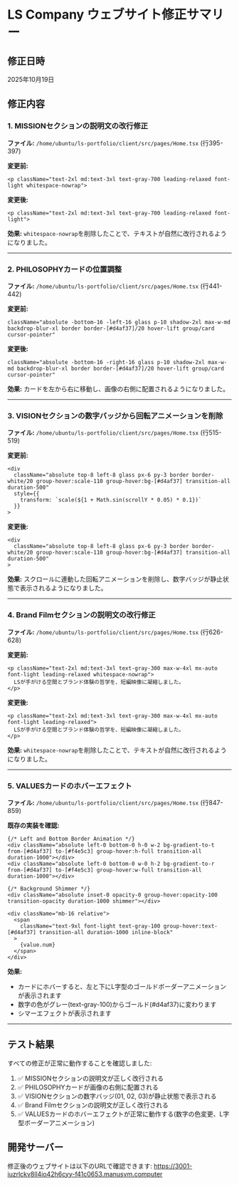 # LS Company ウェブサイト修正サマリー

## 修正日時
2025年10月19日

## 修正内容

### 1. MISSIONセクションの説明文の改行修正
**ファイル:** `/home/ubuntu/ls-portfolio/client/src/pages/Home.tsx` (行395-397)

**変更前:**
```tsx
<p className="text-2xl md:text-3xl text-gray-700 leading-relaxed font-light whitespace-nowrap">
```

**変更後:**
```tsx
<p className="text-2xl md:text-3xl text-gray-700 leading-relaxed font-light">
```

**効果:** `whitespace-nowrap`を削除したことで、テキストが自然に改行されるようになりました。

---

### 2. PHILOSOPHYカードの位置調整
**ファイル:** `/home/ubuntu/ls-portfolio/client/src/pages/Home.tsx` (行441-442)

**変更前:**
```tsx
className="absolute -bottom-16 -left-16 glass p-10 shadow-2xl max-w-md backdrop-blur-xl border border-[#d4af37]/20 hover-lift group/card cursor-pointer"
```

**変更後:**
```tsx
className="absolute -bottom-16 -right-16 glass p-10 shadow-2xl max-w-md backdrop-blur-xl border border-[#d4af37]/20 hover-lift group/card cursor-pointer"
```

**効果:** カードを左から右に移動し、画像の右側に配置されるようになりました。

---

### 3. VISIONセクションの数字バッジから回転アニメーションを削除
**ファイル:** `/home/ubuntu/ls-portfolio/client/src/pages/Home.tsx` (行515-519)

**変更前:**
```tsx
<div 
  className="absolute top-8 left-8 glass px-6 py-3 border border-white/20 group-hover:scale-110 group-hover:bg-[#d4af37] transition-all duration-500"
  style={{
    transform: `scale(${1 + Math.sin(scrollY * 0.05) * 0.1})`
  }}
>
```

**変更後:**
```tsx
<div 
  className="absolute top-8 left-8 glass px-6 py-3 border border-white/20 group-hover:scale-110 group-hover:bg-[#d4af37] transition-all duration-500"
>
```

**効果:** スクロールに連動した回転アニメーションを削除し、数字バッジが静止状態で表示されるようになりました。

---

### 4. Brand Filmセクションの説明文の改行修正
**ファイル:** `/home/ubuntu/ls-portfolio/client/src/pages/Home.tsx` (行626-628)

**変更前:**
```tsx
<p className="text-2xl md:text-3xl text-gray-300 max-w-4xl mx-auto font-light leading-relaxed whitespace-nowrap">
  LSが手がける空間とブランド体験の哲学を、短編映像に凝縮しました。
</p>
```

**変更後:**
```tsx
<p className="text-2xl md:text-3xl text-gray-300 max-w-4xl mx-auto font-light leading-relaxed">
  LSが手がける空間とブランド体験の哲学を、短編映像に凝縮しました。
</p>
```

**効果:** `whitespace-nowrap`を削除したことで、テキストが自然に改行されるようになりました。

---

### 5. VALUESカードのホバーエフェクト
**ファイル:** `/home/ubuntu/ls-portfolio/client/src/pages/Home.tsx` (行847-859)

**既存の実装を確認:**
```tsx
{/* Left and Bottom Border Animation */}
<div className="absolute left-0 bottom-0 h-0 w-2 bg-gradient-to-t from-[#d4af37] to-[#f4e5c3] group-hover:h-full transition-all duration-1000"></div>
<div className="absolute left-0 bottom-0 w-0 h-2 bg-gradient-to-r from-[#d4af37] to-[#f4e5c3] group-hover:w-full transition-all duration-1000"></div>

{/* Background Shimmer */}
<div className="absolute inset-0 opacity-0 group-hover:opacity-100 transition-opacity duration-1000 shimmer"></div>

<div className="mb-16 relative">
  <span 
    className="text-9xl font-light text-gray-100 group-hover:text-[#d4af37] transition-all duration-1000 inline-block"
  >
    {value.num}
  </span>
</div>
```

**効果:** 
- カードにホバーすると、左と下にL字型のゴールドボーダーアニメーションが表示されます
- 数字の色がグレー(text-gray-100)からゴールド(#d4af37)に変わります
- シマーエフェクトが表示されます

---

## テスト結果

すべての修正が正常に動作することを確認しました:

1. ✅ MISSIONセクションの説明文が正しく改行される
2. ✅ PHILOSOPHYカードが画像の右側に配置される
3. ✅ VISIONセクションの数字バッジ(01, 02, 03)が静止状態で表示される
4. ✅ Brand Filmセクションの説明文が正しく改行される
5. ✅ VALUESカードのホバーエフェクトが正常に動作する(数字の色変更、L字型ボーダーアニメーション)

## 開発サーバー

修正後のウェブサイトは以下のURLで確認できます:
https://3001-iuzrlckv8ll4io42h6cyy-f41c0653.manusvm.computer

